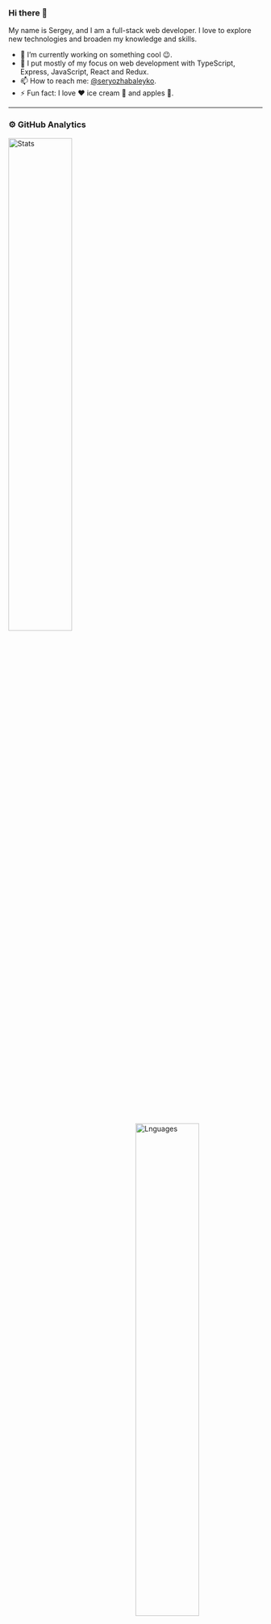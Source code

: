 ### Hi there 👋

My name is Sergey, and I am a full-stack web developer. I love to explore new technologies and broaden my knowledge and skills.

- 🔭 I’m currently working on something cool :wink:.
- 🌱 I put mostly of my focus on web development with TypeScript, Express, JavaScript, React and Redux.
- 📫 How to reach me: [@seryozhabaleyko](https://www.linkedin.com/in/seryozhabaleyko).
- ⚡ Fun fact: I love :heart: ice cream 🍨 and apples 🍏.

---

### ⚙️ GitHub Analytics

<img height="50%" align="left" alt="Stats" src="https://github-readme-stats.codestackr.vercel.app/api?username=seryozhabaleyko&theme=radical&show_icons=true" />
<img height="50%" align="right" alt="Lnguages" src="https://github-readme-stats-eight-theta.vercel.app/api/top-langs/?username=seryozhabaleyko&theme=radical&layout=compact" />

<!--
**seryozhabaleyko/seryozhabaleyko** is a ✨ _special_ ✨ repository because its `README.md` (this file) appears on your GitHub profile.

Here are some ideas to get you started:

- 🔭 I’m currently working on ...
- 🌱 I’m currently learning ...
- 👯 I’m looking to collaborate on ...
- 🤔 I’m looking for help with ...
- 💬 Ask me about ...
- 📫 How to reach me: ...
- 😄 Pronouns: ...
- ⚡ Fun fact: ...
-->
